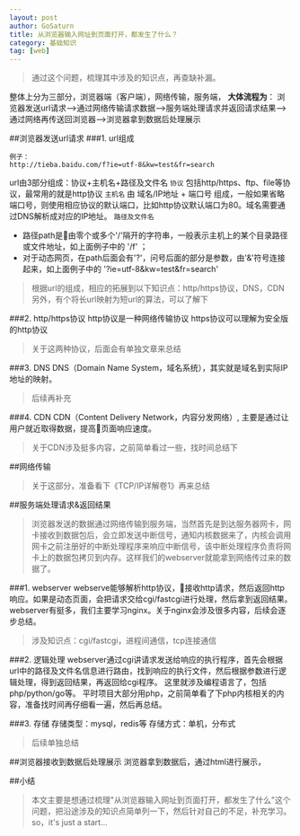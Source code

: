 ```yaml
---
layout: post
author: GoSaturn
title: 从浏览器输入网址到页面打开，都发生了什么？
category: 基础知识
tag: [web]
---
```


>通过这个问题，梳理其中涉及的知识点，再查缺补漏。

整体上分为三部分，浏览器端（客户端），网络传输，服务端，
**大体流程为**：
浏览器发送url请求——>通过网络传输请求数据——>服务端处理请求并返回请求结果——>通过网络再传送回浏览器——>浏览器拿到数据后处理展示

##浏览器发送url请求
###1. url组成

```
例子：
http://tieba.baidu.com/f?ie=utf-8&kw=test&fr=search
```
url由3部分组成：协议+主机名+路径及文件名
`协议` 包括http/https、ftp、file等协议，最常用的就是http协议
`主机名`  由 域名/IP地址 + 端口号 组成，一般如果省略端口号，则使用相应协议的默认端口，比如http协议默认端口为80。域名需要通过DNS解析成对应的IP地址。
`路径及文件名` 

 - 路径path是由零个或多个'/'隔开的字符串，一般表示主机上的某个目录路径或文件地址，如上面例子中的 '/f' ；
 - 对于动态网页，在path后面会有'?'，问号后面的部分是参数，由'&'符号连接起来，如上面例子中的 '?ie=utf-8&kw=test&fr=search'

>根据url的组成，相应的拓展到以下知识点：http/https协议，DNS，CDN
>另外，有个将长url映射为短url的算法，可以了解下

###2. http/https协议
http协议是一种网络传输协议
https协议可以理解为安全版的http协议
>关于这两种协议，后面会有单独文章来总结

###3. DNS
DNS（Domain Name System，域名系统），其实就是域名到实际IP地址的映射。
>后续再补充

###4. CDN
CDN（Content Delivery Network，内容分发网络）, 主要是通过让用户就近取得数据，提高页面响应速度。
>关于CDN涉及挺多内容，之前简单看过一些，找时间总结下

##网络传输
>关于这部分，准备看下《TCP/IP详解卷1》再来总结

##服务端处理请求&返回结果
>浏览器发送的数据通过网络传输到服务端，当然首先是到达服务器网卡，网卡接收到数据包后，会立即发送中断信号，通知内核数据来了，内核会调用网卡之前注册好的中断处理程序来响应中断信号，该中断处理程序负责将网卡上的数据包拷贝到内存。这样我们的webserver就能拿到网络传过来的数据了。

###1. webserver
webserve能够解析http协议，接收http请求，然后返回http响应。如果是动态页面，会把请求交给cgi/fastcgi进行处理，然后拿到返回结果。
webserver有挺多，我们主要学习nginx。关于nginx会涉及很多内容，后续会逐步总结。
>涉及知识点：cgi/fastcgi，进程间通信，tcp连接通信

###2. 逻辑处理
webserver通过cgi讲请求发送给响应的执行程序，首先会根据url中的路径及文件名信息进行路由，找到响应的执行文件，然后根据参数进行逻辑处理，得到返回结果，再返回给cgi程序。
这里就涉及编程语言了，包括php/python/go等。
平时项目大部分用php，之前简单看了下php内核相关的内容，准备找时间再仔细看一遍，然后再总结。

###3. 存储
存储类型：mysql，redis等
存储方式：单机，分布式
>后续单独总结

##浏览器接收到数据后处理展示
浏览器拿到数据后，通过html进行展示，

##小结
>本文主要是想通过梳理"从浏览器输入网址到页面打开，都发生了什么"这个问题，把沿途涉及的知识点简单列一下，然后针对自己的不足，补充学习。
> so，it's just a start...
